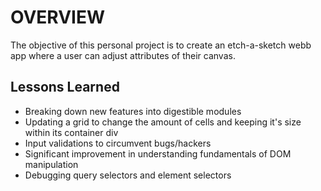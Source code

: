 # OVERVIEW 
The objective of this personal project is to create an etch-a-sketch webb app where a user can adjust attributes of their canvas. 

## Lessons Learned
- Breaking down new features into digestible modules
- Updating a grid to change the amount of cells and keeping it's size within its container div
- Input validations to circumvent bugs/hackers
- Significant improvement in understanding fundamentals of DOM manipulation
- Debugging query selectors and element selectors


